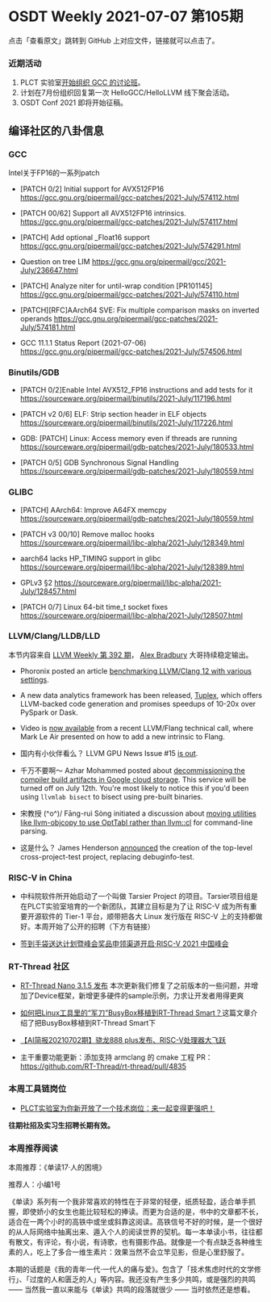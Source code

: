 # OSDT Weekly 2021-07-07 第105期

点击「查看原文」跳转到 GitHub 上对应文件，链接就可以点击了。

### 近期活动

1. PLCT 实验室[开始组织 GCC 的讨论班](https://mp.weixin.qq.com/s/UfK6wAEaqNhDpo7d2FPytQ)。
2. 计划在7月份组织回复第一次 HelloGCC/HelloLLVM 线下聚会活动。
3. OSDT Conf 2021 即将开始征稿。

## 编译社区的八卦信息

### GCC

Intel关于FP16的一系列patch
- [PATCH 0/2] Initial support for AVX512FP16
  https://gcc.gnu.org/pipermail/gcc-patches/2021-July/574112.html

- [PATCH 00/62] Support all AVX512FP16 intrinsics.
  https://gcc.gnu.org/pipermail/gcc-patches/2021-July/574117.html

- [PATCH] Add optional _Float16 support
  https://gcc.gnu.org/pipermail/gcc-patches/2021-July/574291.html

- Question on tree LIM
  https://gcc.gnu.org/pipermail/gcc/2021-July/236647.html

- [PATCH] Analyze niter for until-wrap condition [PR101145]
  https://gcc.gnu.org/pipermail/gcc-patches/2021-July/574110.html

- [PATCH][RFC]AArch64 SVE: Fix multiple comparison masks on inverted operands
  https://gcc.gnu.org/pipermail/gcc-patches/2021-July/574181.html

- GCC 11.1.1 Status Report (2021-07-06)
  https://gcc.gnu.org/pipermail/gcc-patches/2021-July/574506.html

### Binutils/GDB

- [PATCH 0/2]Enable Intel AVX512_FP16 instructions and add tests for it
  https://sourceware.org/pipermail/binutils/2021-July/117196.html

- [PATCH v2 0/6] ELF: Strip section header in ELF objects
  https://sourceware.org/pipermail/binutils/2021-July/117226.html

- GDB: [PATCH] Linux: Access memory even if threads are running
  https://sourceware.org/pipermail/gdb-patches/2021-July/180533.html

- [PATCH 0/5] GDB Synchronous Signal Handling
  https://sourceware.org/pipermail/gdb-patches/2021-July/180559.html

### GLIBC

- [PATCH] AArch64: Improve A64FX memcpy
  https://sourceware.org/pipermail/gdb-patches/2021-July/180559.html

- [PATCH v3 00/10] Remove malloc hooks
  https://sourceware.org/pipermail/libc-alpha/2021-July/128349.html

- aarch64 lacks HP_TIMING support in glibc
  https://sourceware.org/pipermail/libc-alpha/2021-July/128389.html

- GPLv3 §2
  https://sourceware.org/pipermail/libc-alpha/2021-July/128457.html

- [PATCH 0/7] Linux 64-bit time_t socket fixes
  https://sourceware.org/pipermail/libc-alpha/2021-July/128507.html

### LLVM/Clang/LLDB/LLD

本节内容来自 [LLVM Weekly 第 392 期](http://llvmweekly.org/issue/392)，
[Alex Bradbury](https://www.linkedin.com/in/alex-bradbury/) 大哥持续稳定输出。

* Phoronix posted an article [benchmarking LLVM/Clang 12 with various settings](https://www.phoronix.com/scan.php?page=article&item=clang-12-opt&num=1).

* A new data analytics framework has been released, [Tuplex](https://tuplex.cs.brown.edu/index.html), which offers LLVM-backed code generation and promises speedups of 10-20x over PySpark or Dask.

* Video is [now available](https://www.youtube.com/watch?v=Np7Fy2F71lU) from a recent LLVM/Flang technical call, where Mark Le Air presented on how to add a new intrinsic to Flang.

* 国内有小伙伴看么？ LLVM GPU News Issue #15 [is out](https://lists.llvm.org/pipermail/llvm-dev/2021-July/151648.html).

* 千万不要啊～ Azhar Mohammed posted about [decommissioning the compiler build artifacts in Google cloud storage](https://lists.llvm.org/pipermail/llvm-dev/2021-July/151623.html). This service will be turned off on July 12th. You're most likely to notice this if you'd been using `llvmlab bisect` to bisect using pre-built binaries.

* 宋教授 (^o^)/ Fāng-ruì Sòng initiated a discussion about [moving utilities like llvm-objcopy to use OptTabl rather than  llvm::cl](https://lists.llvm.org/pipermail/llvm-dev/2021-July/151622.html) for command-line parsing.

* 这是什么？ James Henderson [announced](https://lists.llvm.org/pipermail/llvm-dev/2021-June/151544.html) the creation of the top-level cross-project-test project, replacing debuginfo-test.

### RISC-V in China

* 中科院软件所开始启动了一个叫做 Tarsier Project 的项目。Tarsier项目组是在PLCT实验室培育的一个新团队，其建立目标是为了让 RISC-V 成为所有重要开源软件的 Tier-1 平台，顺带把各大 Linux 发行版在 RISC-V 上的支持都做好。本周开始了公开的招聘（下方有链接）

* [签到手袋送达计划暨峰会奖品申领渠道开启·RISC-V 2021 中国峰会](https://mp.weixin.qq.com/s/qsjOni-FtRQuRyzyUb38cw)

### RT-Thread 社区

- [RT-Thread Nano 3.1.5 发布](https://mp.weixin.qq.com/s/nb2Ku30Z4Gmq59IE4DakKA) 本次更新我们修复了之前版本的一些问题，并增加了Device框架，新增更多硬件的sample示例，力求让开发者用得更爽

- [如何把Linux工具里的“军刀”BusyBox移植到RT-Thread Smart？](https://mp.weixin.qq.com/s/J1ENPBmHkzUncE5D8ef6PA)这篇文章介绍了把BusyBox移植到RT-Thread Smart下

- [【AI简报20210702期】骁龙888 plus发布、RISC-V处理器大飞跃](https://mp.weixin.qq.com/s/z7wSapVZohsc3Z7nGU4TSw)

- 主干重要功能更新：添加支持 armclang 的 cmake 工程 PR： https://github.com/RT-Thread/rt-thread/pull/4835

### 本周工具链岗位

- [PLCT实验室为你新开放了一个技术岗位：来一起变得更强吧！](https://mp.weixin.qq.com/s/wXj-w5QCfRCLZ8eko1ysxQ)

**往期社招及实习生招聘长期有效。**

### 本周推荐阅读

本周推荐：《单读17·人的困境》

推荐人：小编1号

《单读》系列有一个我非常喜欢的特性在于非常的轻便，纸质轻盈，适合单手抓握，即使娇小的女生也能比较轻松的捧读。而更为合适的是，书中的文章都不长，适合在一两个小时的高铁中或坐或斜靠这阅读。高铁信号不好的时候，是一个很好的从人际网络中抽离出来、遁入个人的阅读世界的契机。每一本单读小书，往往都有散文，有评论，有小说，有诗歌，也有摄影作品。就像是一个有点缺乏各种维生素的人，吃上了多合一维生素片：效果当然不会立竿见影，但是心里舒服了。

本期的话题是《我的青年一代·一代人的痛与爱》。包含了「技术焦虑时代的文学修行」、「过度的人和匮乏的人」等内容。我还没有产生多少共鸣，或是强烈的共鸣 —— 当然我一直以来能与《单读》共鸣的段落就很少 —— 当时依然还是想看。
